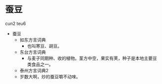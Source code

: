# 蚕豆
cun2 teu6
+ 蚕豆
  * 如东方言词典
    + 也叫寒豆、胡豆。
  * 东台方言词典
    + 与麦子同期种、收的植物。茎方中空，果实有荚，种子是本地主要豆类食品之一。
  * 泰州方言词典2
  - 岁数大啊，炒的蚕豆嚼不动唻。
